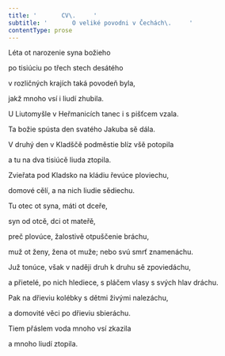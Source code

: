 ```yaml
---
title: '       CV\.     '
subtitle: '       O veliké povodni v Čechách\.     '
contentType: prose
---
```


<section>

Léta ot narozenie syna božieho

po tisiúciu po třech stech desátého

v rozličných krajích taká povodeň byla,

jakž mnoho vsí i liudí zhubila.

U Liutomyšle v Heřmanicích tanec i s pišťcem vzala.

Ta božie spústa den svatého Jakuba sě dála.

V druhý den v Kladščě podměstie blíz všě potopila

a tu na dva tisiúcě liuda ztopila.

Zvieřata pod Kladsko na kládiu řevúce ploviechu,

domové cělí, a na nich liudie sědiechu.

Tu otec ot syna, máti ot dceře,

syn od otcě, dci ot mateřě,

preč plovúce, žalostivě otpuščenie bráchu,

muž ot ženy, žena ot muže; nebo svú smrť znamenáchu.

Juž tonúce, však v naději druh k druhu sě zpoviedáchu,

a přietelé, po nich hlediece, s pláčem vlasy s svých hlav dráchu.

Pak na dřieviu kolébky s dětmi živými nalezáchu,

a domovité věci po dřieviu sbieráchu.

Tiem přáslem voda mnoho vsí zkazila

a mnoho liudí ztopila.

</section>
